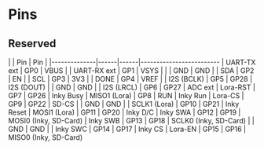 Pins
====


Reserved
--------

|              | Pin  | Pin  |
|--------------|------|------|-------------------------
| UART-TX ext  | GP0  | VBUS |
| UART-RX ext  | GP1  | VSYS |
|              | GND  | GND  |
| SDA          | GP2  | EN   |
| SCL          | GP3  | 3V3  |
| DONE         | GP4  | VREF |
| I2S (BCLK)   | GP5  | GP28 | I2S (DOUT)
|              | GND  | GND  |
| I2S (LRCL)   | GP6  | GP27 | ADC ext
| Lora-RST     | GP7  | GP26 | Inky Busy
| MISO1 (Lora) | GP8  | RUN  | Inky Run
| Lora-CS      | GP9  | GP22 | SD-CS
|              | GND  | GND  |
| SCLK1 (Lora) | GP10 | GP21 | Inky Reset
| MOSI1 (Lora) | GP11 | GP20 | Inky D/C
| Inky SWA     | GP12 | GP19 | MOSI0 (Inky, SD-Card)
| Inky SWB     | GP13 | GP18 | SCLK0 (Inky, SD-Card)
|              | GND  | GND  |
| Inky SWC     | GP14 | GP17 | Inky CS
| Lora-EN      | GP15 | GP16 | MISO0 (Inky, SD-Card)
